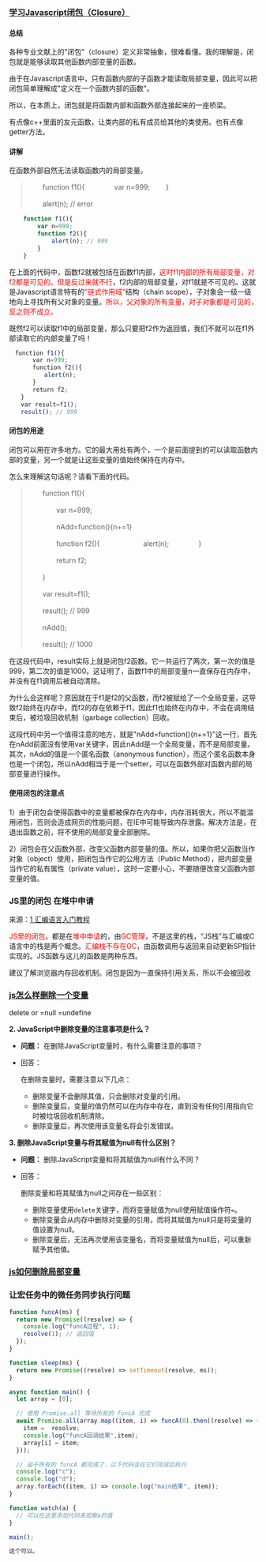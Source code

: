 



### [学习Javascript闭包（Closure）](https://www.ruanyifeng.com/blog/2009/08/learning_javascript_closures.html)

#### 总结

各种专业文献上的"闭包"（closure）定义非常抽象，很难看懂。我的理解是，闭包就是能够读取其他函数内部变量的函数。

由于在Javascript语言中，只有函数内部的子函数才能读取局部变量，因此可以把闭包简单理解成"定义在一个函数内部的函数"。

所以，在本质上，闭包就是将函数内部和函数外部连接起来的一座桥梁。

有点像c++里面的友元函数，让类内部的私有成员给其他的类使用。也有点像getter方法。

#### 讲解

在函数外部自然无法读取函数内的局部变量。

> 　　function f1(){
> 　　　　var n=999;
> 　　}
>
> 　　alert(n); // error



```javascript
    function f1(){
        var n=999;
        function f2(){
            alert(n); // 999
        }
    }
```

在上面的代码中，函数f2就被包括在函数f1内部，<font color='red'>这时f1内部的所有局部变量，对f2都是可见的。但是反过来就不行</font>，f2内部的局部变量，对f1就是不可见的。这就是Javascript语言特有的<font color='red'>"链式作用域"</font>结构（chain scope），子对象会一级一级地向上寻找所有父对象的变量。<font color='red'>所以，父对象的所有变量，对子对象都是可见的，反之则不成立。</font>

既然f2可以读取f1中的局部变量，那么只要把f2作为返回值，我们不就可以在f1外部读取它的内部变量了吗！

```javascript
　function f1(){
　　　　var n=999;
　　　　function f2(){
　　　　　　alert(n);
　　　　}
　　　　return f2;
　　}
　　var result=f1();
　　result(); // 999
```



#### **闭包的用途**

闭包可以用在许多地方。它的最大用处有两个，一个是前面提到的可以读取函数内部的变量，另一个就是让这些变量的值始终保持在内存中。

怎么来理解这句话呢？请看下面的代码。

> 　　function f1(){
>
> 　　　　var n=999;
>
> 　　　　nAdd=function(){n+=1}
>
> 　　　　function f2(){
> 　　　　　　alert(n);
> 　　　　}
>
> 　　　　return f2;
>
> 　　}
>
> 　　var result=f1();
>
> 　　result(); // 999
>
> 　　nAdd();
>
> 　　result(); // 1000

在这段代码中，result实际上就是闭包f2函数。它一共运行了两次，第一次的值是999，第二次的值是1000。这证明了，函数f1中的局部变量n一直保存在内存中，并没有在f1调用后被自动清除。

为什么会这样呢？原因就在于f1是f2的父函数，而f2被赋给了一个全局变量，这导致f2始终在内存中，而f2的存在依赖于f1，因此f1也始终在内存中，不会在调用结束后，被垃圾回收机制（garbage collection）回收。

这段代码中另一个值得注意的地方，就是"nAdd=function(){n+=1}"这一行，首先在nAdd前面没有使用var关键字，因此nAdd是一个全局变量，而不是局部变量。其次，nAdd的值是一个匿名函数（anonymous function），而这个匿名函数本身也是一个闭包，所以nAdd相当于是一个setter，可以在函数外部对函数内部的局部变量进行操作。

#### **使用闭包的注意点**

1）由于闭包会使得函数中的变量都被保存在内存中，内存消耗很大，所以不能滥用闭包，否则会造成网页的性能问题，在IE中可能导致内存泄露。解决方法是，在退出函数之前，将不使用的局部变量全部删除。

2）闭包会在父函数外部，改变父函数内部变量的值。所以，如果你把父函数当作对象（object）使用，把闭包当作它的公用方法（Public Method），把内部变量当作它的私有属性（private value），这时一定要小心，不要随便改变父函数内部变量的值。



### JS里的闭包 在堆中申请

来源：[1 汇编语言入门教程](https://www.ruanyifeng.com/blog/2018/01/assembly-language-primer.html)

<font color='red'>JS里的闭包</font>，都是在<font color='red'>堆中申请</font>的，由<font color='red'>GC管理</font>，不是这里的栈，“JS栈”与汇编或C语言中的栈是两个概念。<font color='red'>汇编栈不存在GC</font>，由函数调用与返回来自动更新SP指针实现的。JS函数与这儿的函数是两种东西。

建议了解浏览器内存回收机制。闭包是因为一直保持引用关系，所以不会被回收



### [js怎么样删除一个变量](https://docs.pingcode.com/baike/3684701)

delete or =null =undefine



**2. JavaScript中删除变量的注意事项是什么？**

- **问题：** 在删除JavaScript变量时，有什么需要注意的事项？

- 回答：

   

  在删除变量时，需要注意以下几点：

  - 删除变量不会删除其值，只会删除对变量的引用。
  - 删除变量后，变量的值仍然可以在内存中存在，直到没有任何引用指向它时被垃圾回收机制清除。
  - 删除变量后，再次使用该变量名将会引发错误。

**3. 删除JavaScript变量与将其赋值为null有什么区别？**

- **问题：** 删除JavaScript变量和将其赋值为null有什么不同？

- 回答：

   

  删除变量和将其赋值为null之间存在一些区别：

  - 删除变量使用`delete`关键字，而将变量赋值为null使用赋值操作符`=`。
  - 删除变量会从内存中删除对变量的引用，而将其赋值为null只是将变量的值设置为null。
  - 删除变量后，无法再次使用该变量名，而将变量赋值为null后，可以重新赋予其他值。



### [js如何删除局部变量](https://docs.pingcode.com/baike/2316013)



### 让宏任务中的微任务同步执行问题



```javascript
function funcA(ms) {
  return new Promise((resolve) => {
    console.log("funcA过程", 1);
    resolve(1); // 返回值
  });
}

function sleep(ms) {
  return new Promise((resolve) => setTimeout(resolve, ms));
}

async function main() {
  let array = [0];

  // 使用 Promise.all 等待所有的 funcA 完成
  await Promise.all(array.map((item, i) => funcA(0).then((resolve) => {
    item =  resolve;
    console.log("funcA回调结果",item);
    array[i] = item;
  }));

  // 由于所有的 funcA 都完成了，以下代码会在它们完成后执行
  console.log("c");
  console.log("d");
  array.forEach((item, i) => console.log("main结果", item));
}

function watch(a) {
  // 可以在这里添加代码来观察a的值
}

main();

这个可以。
```

